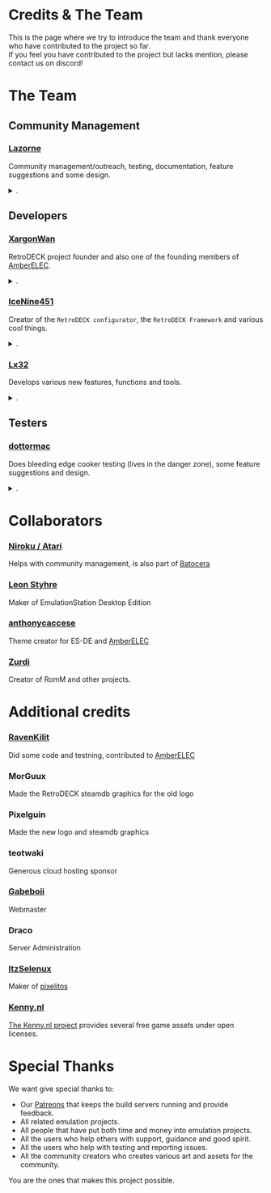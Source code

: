 # Credits & The Team

This is the page where we try to introduce the team and thank everyone who have contributed to the project so far.<br>
If you feel you have contributed to the project but lacks mention, please contact us on discord! <br>

# The Team

## Community Management

### [Lazorne](https://github.com/Lazorne)
Community management/outreach, testing, documentation, feature suggestions and some design. 

<details><summary>.</summary>
Internal meme lord and leader of the "Nordic Pizza Heresy Cult". Instigator of the internal pizza war and "Banana Warlock".  
</details>

## Developers 

### [XargonWan](https://github.com/XargonWan)
RetroDECK project founder and also one of the founding members of [AmberELEC](https://amberelec.org/).

<details><summary>.</summary>
General of the "Italian Pizza Legion" in the internal pizza war.
</details>

### [IceNine451](https://github.com/icenine451)
Creator of the `RetroDECK configurator`, the `RetroDECK Framework` and various cool things.

<details><summary>.</summary>
Freedom loving leader of the "Murican Cheese Crust Patriots" in the internal pizza war. 
</details>

### [Lx32](https://github.com/Lx32) 
Develops various new features, functions and tools.


<details><summary>.</summary>
1st Commander of the "Italian Pizza Legion" in the internal pizza war.
</details>

## Testers

### [dottormac](https://github.com/redeemer666)
Does bleeding edge cooker testing (lives in the danger zone), some feature suggestions and design. 

<details><summary>.</summary>
2nd Commander of the "Italian Pizza Legion" in the internal pizza war (might be a spy for the Nordic Cult or Muricans).
</details>

# Collaborators

### [Niroku / Atari](https://github.com/Hew-ux)
Helps with community management, is also part of [Batocera](https://batocera.org/)

### [Leon Styhre](https://gitlab.com/leonstyhre)
Maker of EmulationStation Desktop Edition

### [anthonycaccese](https://github.com/anthonycaccese/)
Theme creator for ES-DE and [AmberELEC](https://amberelec.org/)

### [Zurdi](https://github.com/zurdi15)
Creator of RomM and other projects. 

# Additional credits

### [RavenKilit](https://github.com/RavenKilit)
Did some code and testning, contributed to [AmberELEC](https://amberelec.org/)

### MorGuux
Made the RetroDECK steamdb graphics for the old logo

### Pixelguin
Made the new logo and steamdb graphics

### teotwaki
Generous cloud hosting sponsor

### [Gabeboii](https://github.com/gabeeeboii)
Webmaster

### Draco
Server Administration

### [ItzSelenux](https://github.com/ItzSelenux) 
Maker of [pixelitos](https://github.com/ItzSelenux/pixelitos-icon-theme) 

### [Kenny.nl](https://twitter.com/KenneyNL)
[The Kenny.nl project](https://www.kenney.nl/) provides several free game assets under open licenses. 

# Special Thanks
 We want give special thanks to: 
* Our [Patreons](https://www.patreon.com/RetroDECK) that keeps the build servers running and provide feedback.
* All related emulation projects.
* All people that have put both time and money into emulation projects.
* All the users who help others with support, guidance and good spirit.
* All the users who help with testing and reporting issues.
* All the community creators who creates various art and assets for the community.

You are the ones that makes this project possible.